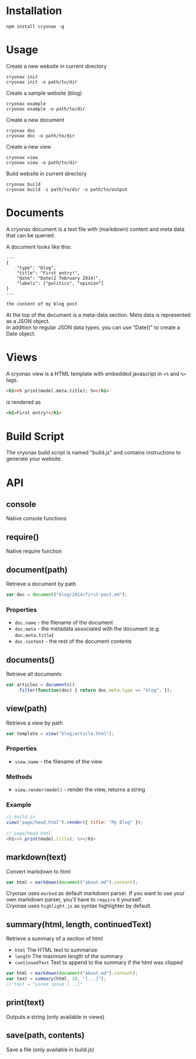 # Installation

	npm install cryonax -g

# Usage

Create a new website in current directory
	
	cryonax init
	cryonax init -o path/to/dir
	
Create a sample website (blog)

	cryonax example
	cryonax example -o path/to/dir
	
Create a new document

	cryonax doc
	cryonax doc -o path/to/dir
	
Create a new view

	cryonax view
	cryonax view -o path/to/dir
	
Build website in current directory

	cryonax build
	cryonax build -i path/to/dir -o path/to/output
	
# Documents

A cryonax document is a text file with (markdown) content and meta data that can be queried.

A document looks like this:

	---
	{
		"type": "blog",
		"title": "First entry!",
		"date": "Date(2 february 2014)",
		"labels": ["politics", "opinion"]
	}
	---
	
	the content of my blog post
	
At the top of the document is a meta-data section. Meta data is represented as a JSON object.  
In addition to regular JSON data types, you can use "Date()" to create a Date object.

# Views

A cryonax view is a HTML template with embedded javascript in `<%` and `%>` tags.

```html
<h1><% print(model.meta.title); %></h1>
```
	
is rendered as

```html
<h1>First entry!</h1>
```

# Build Script

The cryonax build script is named "build.js" and contains instructions to generate your website.

# API

## console

Native console functions

## require()

Native require function

## document(path)

Retrieve a document by path

```javascript
var doc = document("blog/2014/first-post.md");
```
	
### Properties

- `doc.name` - the filename of the document
- `doc.meta` - the metadata associated with the document (e.g. `doc.meta.title`)
- `doc.content` - the rest of the document contents

## documents()

Retrieve all documents

```javascript
var articles = documents()
	.filter(function(doc) { return doc.meta.type == "blog"; });
```
		
## view(path)

Retrieve a view by path

```javascript
var template = view("blog/article.html");
```
	
### Properties

- `view.name` - the filename of the view

### Methods

- `view.render(model)` - render the view, returns a string

### Example

```javascript
// build.js
view("page/head.html").render({ title: "My Blog" });
    
// page/head.html
<h1><% print(model.title); %></h1>
```
    
## markdown(text)

Convert markdown to html

```javascript
var html = markdown(document("about.md").content);
```
	
Cryonax uses `marked` as default markdown parser. If you want to use your own markdown parser, you'll have to `require` it yourself.  
Cryonax uses `highlight.js` as syntax highlighter by default.
	
## summary(html, length, continuedText)

Retrieve a summary of a section of html

- `html` The HTML text to summarize
- `length` The maximum length of the summary
- `continuedText` Text to append to the summary if the html was clipped

```javascript
var html = markdown(document("about.md").content);
var text = summary(html, 10, "[...]");
// text = "Lorem ipsum [...]"
```

## print(text)

Outputs a string (only available in views)

## save(path, contents)

Save a file (only available in build.js)
